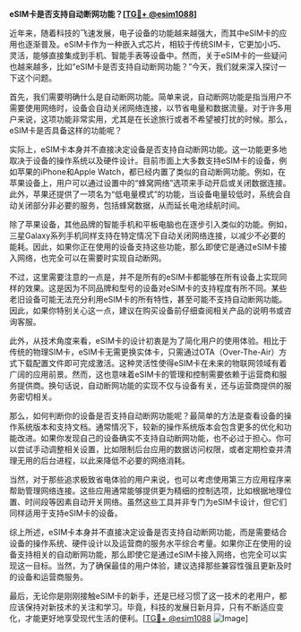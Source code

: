 **eSIM卡是否支持自动断网功能？[[TG💪+ @esim1088](https://t.me/s/esim1088)]**

近年来，随着科技的飞速发展，电子设备的功能越来越强大，而其中eSIM卡的应用也逐渐普及。eSIM卡作为一种嵌入式芯片，相较于传统SIM卡，它更加小巧、灵活，能够直接集成到手机、智能手表等设备中。然而，关于eSIM卡的一些疑问也越来越多，比如“eSIM卡是否支持自动断网功能？”今天，我们就来深入探讨一下这个问题。

首先，我们需要明确什么是自动断网功能。简单来说，自动断网功能是指当用户不需要使用网络时，设备会自动关闭网络连接，以节省电量和数据流量。对于许多用户来说，这项功能非常实用，尤其是在长途旅行或者不希望被打扰的时候。那么，eSIM卡是否具备这样的功能呢？

实际上，eSIM卡本身并不直接决定设备是否支持自动断网功能。这一功能更多地取决于设备的操作系统以及硬件设计。目前市面上大多数支持eSIM卡的设备，例如苹果的iPhone和Apple Watch，都已经内置了类似的自动断网功能。例如，在苹果设备上，用户可以通过设置中的“蜂窝网络”选项来手动开启或关闭数据连接。此外，苹果还提供了一项名为“低电量模式”的功能，当设备电量较低时，系统会自动关闭部分非必要的服务，包括蜂窝数据，从而延长电池续航时间。

除了苹果设备，其他品牌的智能手机和平板电脑也在逐步引入类似的功能。例如，三星Galaxy系列手机同样支持在特定情况下自动关闭网络连接，以减少不必要的能耗。因此，如果你正在使用的设备支持这些功能，那么即使它是通过eSIM卡接入网络，也完全可以在需要时实现自动断网。

不过，这里需要注意的一点是，并不是所有的eSIM卡都能够在所有设备上实现同样的效果。这是因为不同品牌和型号的设备对eSIM卡的支持程度有所不同。某些老旧设备可能无法充分利用eSIM卡的所有特性，甚至可能不支持自动断网功能。因此，如果你特别关心这一点，建议在购买设备前仔细查阅相关产品的说明书或咨询客服。

此外，从技术角度来看，eSIM卡的设计初衷是为了简化用户的使用体验。相比于传统的物理SIM卡，eSIM卡无需更换实体卡，只需通过OTA（Over-The-Air）方式下载配置文件即可完成激活。这种灵活性使得eSIM卡在未来的物联网领域有着广阔的应用前景。然而，这也意味着eSIM卡的管理和控制需要依赖于运营商和服务提供商。换句话说，自动断网功能的实现不仅与设备有关，还与运营商提供的服务密切相关。

那么，如何判断你的设备是否支持自动断网功能呢？最简单的方法是查看设备的操作系统版本和支持文档。通常情况下，较新的操作系统版本会包含更多的优化和功能改进。如果你发现自己的设备确实不支持自动断网功能，也不必过于担心。你可以尝试手动调整相关设置，比如限制后台应用的数据访问权限，或者定期检查并清理无用的后台进程，以此来降低不必要的网络消耗。

当然，对于那些追求极致省电体验的用户来说，也可以考虑使用第三方应用程序来帮助管理网络连接。这些应用通常能够提供更为精细的控制选项，比如根据地理位置、时间段等因素自动开关网络。虽然这些工具并非专门为eSIM卡设计，但它们同样适用于支持eSIM卡的设备。

综上所述，eSIM卡本身并不直接决定设备是否支持自动断网功能，而是需要结合设备的操作系统、硬件设计以及运营商的服务水平综合考量。如果你正在使用的设备支持相关的自动断网功能，那么即使它是通过eSIM卡接入网络，也完全可以实现这一目标。当然，为了确保最佳的用户体验，建议选择那些兼容性强且更新及时的设备和运营商服务。

最后，无论你是刚刚接触eSIM卡的新手，还是已经习惯了这一技术的老用户，都应该保持对新技术的关注和学习。毕竟，科技的发展日新月异，只有不断适应变化，才能更好地享受现代生活的便利。[[TG💪+ @esim1088](https://t.me/s/esim1088) ![Image](https://i.postimg.cc/4NQfJmqS/Snipaste-2025-05-13-00-14-12.png)]
